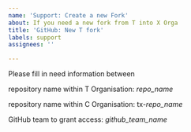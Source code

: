 ```yaml
---
name: 'Support: Create a new Fork'
about: If you need a new fork from T into X Orga
title: 'GitHub: New T fork'
labels: support
assignees: ''

---
```


Please fill in need information between <your-information>

repository name within T Organisation: 
*repo_name*

repository name within C Organisation: 
tx-*repo_name*

GitHub team to grant access: 
*github_team_name*
